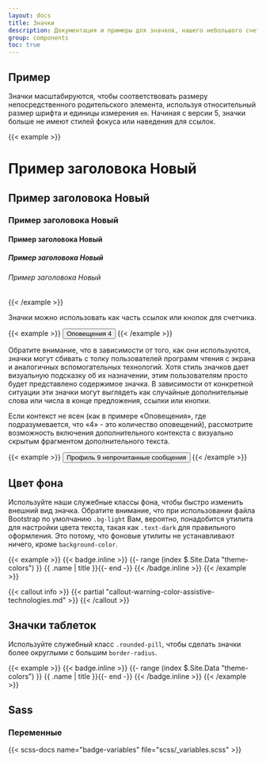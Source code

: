 ```yaml
---
layout: docs
title: Значки
description: Документация и примеры для значков, нашего небольшого счетчика и меток компонента.
group: components
toc: true
---
```


## Пример

Значки масштабируются, чтобы соответствовать размеру непосредственного родительского элемента, используя относительный размер шрифта и единицы измерения `em`. Начиная с версии 5, значки больше не имеют стилей фокуса или наведения для ссылок.

{{< example >}}
<h1>Пример заголовока <span class="badge bg-secondary">Новый</span></h1>
<h2>Пример заголовока <span class="badge bg-secondary">Новый</span></h2>
<h3>Пример заголовока <span class="badge bg-secondary">Новый</span></h3>
<h4>Пример заголовока <span class="badge bg-secondary">Новый</span></h4>
<h5>Пример заголовока <span class="badge bg-secondary">Новый</span></h5>
<h6>Пример заголовока <span class="badge bg-secondary">Новый</span></h6>
{{< /example >}}

Значки можно использовать как часть ссылок или кнопок для счетчика.

{{< example >}}
<button type="button" class="btn btn-primary">
  Оповещения <span class="badge bg-secondary">4</span>
</button>
{{< /example >}}

Обратите внимание, что в зависимости от того, как они используются, значки могут сбивать с толку пользователей программ чтения с экрана и аналогичных вспомогательных технологий. Хотя стиль значков дает визуальную подсказку об их назначении, этим пользователям просто будет представлено содержимое значка. В зависимости от конкретной ситуации эти значки могут выглядеть как случайные дополнительные слова или числа в конце предложения, ссылки или кнопки.

Если контекст не ясен (как в примере «Оповещения», где подразумевается, что «4» - это количество оповещений), рассмотрите возможность включения дополнительного контекста с визуально скрытым фрагментом дополнительного текста.

{{< example >}}
<button type="button" class="btn btn-primary">
  Профиль <span class="badge bg-secondary">9</span>
  <span class="visually-hidden">непрочитанные сообщения</span>
</button>
{{< /example >}}

## Цвет фона

Используйте наши служебные классы фона, чтобы быстро изменить внешний вид значка. Обратите внимание, что при использовании файла Bootstrap по умолчанию `.bg-light` Вам, вероятно, понадобится утилита для настройки цвета текста, такая как `.text-dark` для правильного оформления. Это потому, что фоновые утилиты не устанавливают ничего, кроме `background-color`.

{{< example >}}
{{< badge.inline >}}
{{- range (index $.Site.Data "theme-colors") }}
<span class="badge bg-{{ .name }}{{ with .contrast_color }} text-{{ . }}{{ end }}">{{ .name | title }}</span>{{- end -}}
{{< /badge.inline >}}
{{< /example >}}

{{< callout info >}}
{{< partial "callout-warning-color-assistive-technologies.md" >}}
{{< /callout >}}

## Значки таблеток

Используйте служебный класс `.rounded-pill`, чтобы сделать значки более округлыми с большим `border-radius`.

{{< example >}}
{{< badge.inline >}}
{{- range (index $.Site.Data "theme-colors") }}
<span class="badge rounded-pill bg-{{ .name }}{{ with .contrast_color }} text-{{ . }}{{ end }}">{{ .name | title }}</span>{{- end -}}
{{< /badge.inline >}}
{{< /example >}}

## Sass

### Переменные

{{< scss-docs name="badge-variables" file="scss/_variables.scss" >}}
